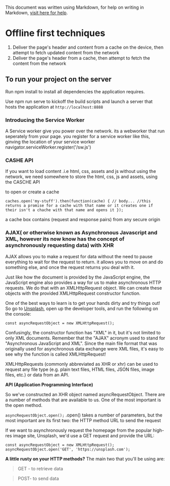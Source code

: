 This document was written using Markdown, for help on writing in Markdown, [visit here for help](https://help.github.com/articles/basic-writing-and-formatting-syntax/).


# Offline first techniques


1. Deliver the page's header and content from a cache on the device, then attempt to fetch updated content from the network
2. Deliver the page's header from a cache, then attempt to fetch the content from the network




## To run your project on the server


Run npm install to install all dependencies the application requires.

Use npm run serve to kickoff the build scripts and launch a server that hosts the application at `http://localhost:8888`



### Introducing the Service Worker

A Service worker give you power over the network. its a webworker that run seperately from your page.
you register for a service worker like this, ginving the location of your service worker
navigator.serviceWorker.register('/sw.js') 


### CASHE API

If you want to load content .i.e html, css, assets and js without using the network, we need somewhere to store the html, css, js and assets, using the CASCHE API

to open or create a cache

`caches.open('my-stuff').then(function(cache) {
	// body...
	//this returns a promise for a cache with that name or it creates one if their isn't a chache with that name and opens it
});`

a cache box contains (request and response pairs) from any secure origin



### AJAX( or otherwise known as Asynchronous Javascript and XML, however its now know has the concept of asynchronously requesting data) with XHR

AJAX allows you to make a request for data without the need to pause everything to wait for the request to return. it allows you to move on and do something else, and once the request returns you deal with it. 

Just like how the document is provided by the JavaScript engine, the JavaScript engine also provides a way for us to make asynchronous HTTP requests. We do that with an XMLHttpRequest object. We can create these objects with the provided XMLHttpRequest constructor function.

One of the best ways to learn is to get your hands dirty and try things out! So go to [Unsplash](https://unsplash.com/), open up the developer tools, and run the following on the console:

`const asyncRequestObject = new XMLHttpRequest();`

Confusingly, the constructor function has "XML" in it, but it's not limited to only XML documents. Remember that the "AJAX" acronym used to stand for "Asynchronous JavaScript and XML". Since the main file format that was originally used for asynchronous data exchange were XML files, it's easy to see why the function is called XMLHttpRequest!

XMLHttpRequests (commonly abbreviated as XHR or xhr) can be used to request any file type (e.g. plain text files, HTML files, JSON files, image files, etc.) or data from an API.

**API (Application Programming Interface)**

So we've constructed an XHR object named asyncRequestObject. There are a number of methods that are available to us. One of the most important is the open method.

`asyncRequestObject.open();`
.open() takes a number of parameters, but the most important are its first two: the HTTP method URL to send the request

If we want to asynchronously request the homepage from the popular high-res image site, Unsplash, we'd use a GET request and provide the URL:

`const asyncRequestObject = new XMLHttpRequest();`
`asyncRequestObject.open('GET', 'https://unsplash.com');`

**A little rusty on your HTTP methods?**
The main two that you'll be using are:

> GET - to retrieve data

> POST- to send data
